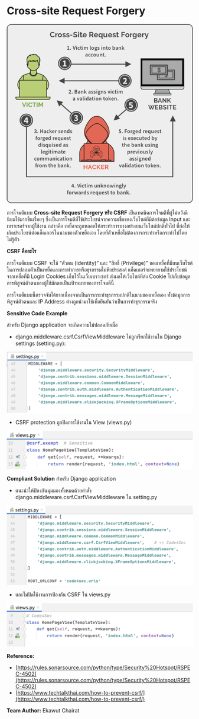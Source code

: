 # Cross-site Request Forgery

![](img/csrf_1.png)

การโจมตีแบบ **Cross-site Request Forgery หรือ CSRF** เป็นเทคนิคการโจมตีที่ผู้ไม่หวังดีนิยมใช้มากขึ้นเรื่อยๆ ซึ่งเป็นการโจมตีที่ใช้ประโยชน์จากความเชื่อของเว็บไซต์ที่มีต่อข้อมูล Input และเบราเซอร์จากผู้ใช้งาน กล่าวคือ เหยื่อจะถูกหลอกให้กระทำการบางอย่างบนเว็บไซต์ปกติทั่วไป ที่ก่อให้เกิดประโยชน์ต่อแฮ็คเกอร์ในนามของตัวเหยื่อเอง โดยที่ตัวเหยื่อไม่ต้องการกระทำหรือกระทำไปโดยไม่รู้ตัว

**CSRF คืออะไร**

การโจมตีแบบ CSRF จะใช้ “ตัวตน (Identity)” และ “สิทธิ์ (Privilege)” ของเหยื่อที่มีบนเว็บไซต์ ในการปลอมตัวเป็นเหยื่อและกระทำการหรือธุรกรรมไม่พึงประสงค์ แฮ็คเกอร์จะพยายามใช้ประโยชน์จากเหยื่อที่มี Login Cookies เก็บไว้ในเว็บเบราเซอร์ ส่งผลให้เว็บไซต์ที่ส่ง Cookie ไปเก็บข้อมูลการพิสูจน์ตัวตนของผู้ใช้มักตกเป็นเป้าหมายของการโจมตีนี้

การโจมตีแบบนี้ตรวจจับได้ยากเนื่องจากเป็นการกระทำธุรกรรมปกติในนามของเหยื่อเอง ทั้งข้อมูลการพิสูจน์ตัวตนและ IP  Address ต่างถูกนำมาใช้เพื่อยืนยันว่าเป็นการทำธุรกรรมจริง

**Sensitive Code Example**

สำหรับ Django application จะเกิดความไม่ปลอดภัยเมื่อ

* django.middleware.csrf.CsrfViewMiddleware ไม่ถูกเรียกใช้งานใน Django settings (setting.py):

![](img/csrf_2.png)

* CSRF protection ถูกปิดการใช้งานใน View (views.py)

![](img/csrf_3.png)

**Compliant Solution**
สำหรับ Django application

* แนะนำให้ป้องกันมุมมองทั้งหมดด้วยคำสั่ง django.middleware.csrf.CsrfViewMiddleware ใน setting.py

![](img/csrf_4.png)

* และไม่ปิดใช้งานการป้องกัน CSRF ใน views.py

![](img/csrf_5.png)

**Reference:**
* [https://rules.sonarsource.com/python/type/Security%20Hotspot/RSPEC-4502](https://rules.sonarsource.com/python/type/Security%20Hotspot/RSPEC-4502)
* [https://www.techtalkthai.com/how-to-prevent-csrf/](https://www.techtalkthai.com/how-to-prevent-csrf/)

**Team Author:** 
Ekawut Chairat
